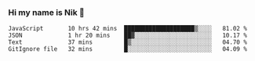 ### Hi my name is Nik 👋

<!--
**NikDoe/NikDoe** is a ✨ _special_ ✨ repository because its `README.md` (this file) appears on your GitHub profile.

Here are some ideas to get you started:

- 🔭 I’m currently working on ...
- 🌱 I’m currently learning ...
- 👯 I’m looking to collaborate on ...
- 🤔 I’m looking for help with ...
- 💬 Ask me about ...
- 📫 How to reach me: ...
- 😄 Pronouns: ...
- ⚡ Fun fact: ...
-->

<!--START_SECTION:waka-->
```text
JavaScript       10 hrs 42 mins  ████████████████████▒░░░░   81.02 % 
JSON             1 hr 20 mins    ██▓░░░░░░░░░░░░░░░░░░░░░░   10.17 % 
Text             37 mins         █▒░░░░░░░░░░░░░░░░░░░░░░░   04.70 % 
GitIgnore file   32 mins         █░░░░░░░░░░░░░░░░░░░░░░░░   04.09 % 
```
<!--END_SECTION:waka-->
